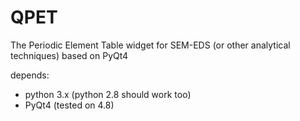 # QPET
The Periodic Element Table widget for SEM-EDS (or other analytical techniques) based on PyQt4

depends:
* python 3.x (python 2.8 should work too)
* PyQt4 (tested on 4.8)

